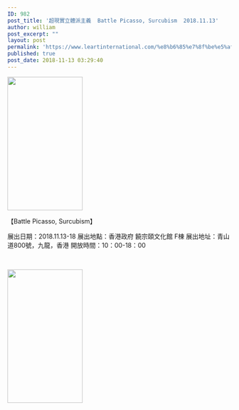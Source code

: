 ```yaml
---
ID: 982
post_title: '超現實立體派主義  Battle Picasso, Surcubism  2018.11.13'
author: william
post_excerpt: ""
layout: post
permalink: 'https://www.leartinternational.com/%e8%b6%85%e7%8f%be%e5%af%a6%e7%ab%8b%e9%ab%94%e6%b4%be%e4%b8%bb%e7%be%a9-battle-picasso-surcubism-2018-11-13/'
published: true
post_date: 2018-11-13 03:29:40
---
```

<img class="alignnone size-medium wp-image-983" src="https://www.leartinternational.com/wordpress/wp-content/uploads/2018/11/thumbnail-169x300.jpg" alt="" width="169" height="300" />

【Battle Picasso, Surcubism】

展出日期：2018.11.13-18
展出地點：香港政府 饒宗頤文化館 F棟
展出地址：青山道800號，九龍，香港<span class="text_exposed_show">
開放時間：10：00-18：00</span>

&nbsp;

<img class="alignnone size-medium wp-image-984" src="https://www.leartinternational.com/wordpress/wp-content/uploads/2018/11/309174-169x300.jpg" alt="" width="169" height="300" />